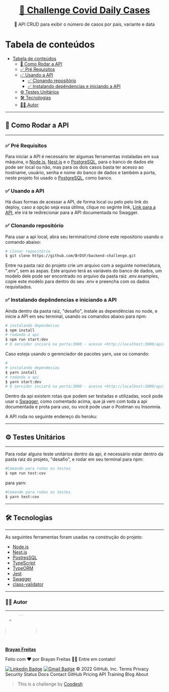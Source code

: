 <h1 align="center">
    <a href="https://github.com/brayanfreitas/challenge-covid-daily-cases">🦠  Challenge Covid Daily Cases</a>
</h1>
<p align="center">📆 API CRUD para exibir o número de casos por país, variante e data </p>

# Tabela de conteúdos

- [Tabela de conteúdos](#tabela-de-conteúdos)
  - [🏃 Como Rodar a API](#-como-rodar-a-api)
  - [✅ Pré Requisitos](#-pré-requisitos)
  - [✅ Usando a API](#-usando-a-api)
    - [✅ Clonando repositório](#-clonando-repositório)
    - [✅ Instalando depêndencias e iniciando a API](#-instalando-depêndencias-e-iniciando-a-api)
  - [⚙️ Testes Unitários](#-testes-unitários)
  - [🛠 Tecnologias](#-tecnologias)
  - [🧑🏽 Autor](#-autor)

---

## 🔁 Como Rodar a API

---

### ✅ Pré Requisitos

Para iniciar a API é necessário ter algumas ferramentas instaladas em sua máquina, o [Node.js](https://nodejs.org/en/), [Nest.js](https://nestjs.com) e o [PostgreSQL](https://www.postgresql.org), para o banco de dados ele pode ser local ou não, mas para os dois casos basta ter acesso ao hostname, usuário, senha e nome do banco de dados e também a porta, neste projeto foi usado o [PostgreSQL](https://www.postgresql.org), como banco.

### ✅ Usando a API

Há duas formas de acessar a API, de forma local ou pelo pelo link do deploy, caso a opção seja essa útilma, clique no seginte link, <a href="https://covid-daily-challenge.herokuapp.com/api/static/index.html#/"> Link para a API</a>, ele irá te redirecionar para a API documentada no Swagger.

### ✅ Clonando repositório

Para usar a api local, abra seu terminal/cmd clone este repositório usando o comando abaixo:

```bash
# clonar repositório
$ git clone https://github.com/BrDSF/backend-challenge.git
```

Entre na pasta raiz do projeto crie um arquivo com a seguinte nomeclatura, ".env", sem as aspas. Este arquivo terá as variáveis do banco de dados, um modelo dele pode ser encontrado no arquivo da pasta raiz .env.examples, copie este modelo para dentro do seu .env e preencha com os dados requisitados.

### ✅ Instalando depêndencias e iniciando a API

Ainda dentro da pasta raiz, "desafio", instale as dependências no node, e inicie a API em seu terminal, usando os comandos abaixo para npm:

```bash
# instalando dependecias
$ npm install
# rodando a api
$ npm run start:dev
# O servidor inciará na porta:3000 - acesse <http://localhost:3000/api>, este caminho irá te redirecionar para o Swagger.
```

Caso esteja usando o gerenciador de pacotes yarn, use os comando:

```bash
#
# instalando dependecias
$ yarn install
# rodando a api
$ yarn start:dev
# O servidor inciará na porta:3000 - acesse <http://localhost:3000/api>, este caminho irá te redirecionar para o Swagger.
```

Dentro da api existem rotas que podem ser testadas e utilizadas, você pode usar o [Swagger](https://swagger.io), como comentado acima, que já vem com toda a api documentada e prota para uso, ou você pode usar o Postman ou Insomnia.

A API roda no seguinte endereço do heroku:

---

## ⚙️ Testes Unitários

---

Para rodar alguns teste unitários dentro da api, é necessário estar dentro da pasta raiz do projeto, "desafio", e rodar em seu terminal para npm:

```bash
#Comando para rodas os testes
$ npm run test:cov
```

para yarn:

```bash
#Comando para rodas os testes
$ yarn test:cov
```

---

## 🛠 Tecnologias

---

As seguintes ferramentas foram usadas na construção do projeto:

- [Node.js](https://nodejs.org)
- [Nest.js](https://nodejs.org)
- [PostresSQL](https://www.postgresql.or)
- [TypeScript](https://www.typescriptlang.org/)
- [TypeORM](https://typeorm.io/)
- [Jest](https://jestjs.io)
- [Swagger](https://swagger.io)
- [class-validator](https://www.npmjs.com/package/class-validator)

---

### 🧑🏽 Autor

---

<a href="https://github.com/BrDSF">
 <img style="border-radius: 50%;" src="https://avatars.githubusercontent.com/u/56849210?s=400&u=570b60dff5f67fed7fd5daef77b2e2f8e8c729c2&v=4" width="100px;" alt=""/>
 <br/>
 <b>Brayan Freitas</b></a>

Feito com ❤️ por Brayan Freitas 👋🏽 Entre em contato!

[![Linkedin Badge](https://img.shields.io/badge/-Brayan-blue?style=flat-square&logo=Linkedin&logoColor=white&link=https://www.linkedin.com/in//brayan-freitas-86a6721a7/)](https://www.linkedin.com/in/brayan-freitas-86a6721a7/)
[![Gmail Badge](https://img.shields.io/badge/-brayandeyvid17@gmail.com-c14438?style=flat-square&logo=Gmail&logoColor=white&link=mailto:brayandeyvid17@gmail.com)](mailto:brayandeyvid17@gmail.com)
© 2022 GitHub, Inc.
Terms
Privacy
Security
Status
Docs
Contact GitHub
Pricing
API
Training
Blog
About

> This is a challenge by [Coodesh](https://coodesh.com/)
